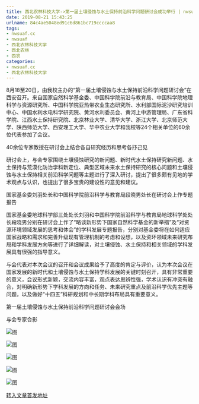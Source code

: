 ```yaml
---
title: 西北农林科技大学->第一届土壤侵蚀与水土保持前沿科学问题研讨会成功举行 | nwsuaf.cc
date: 2019-08-21 15:43:25
urlname: 84c4ae5048ed91c6d861bc719ccccaa8
tags: 
- nwsuaf.cc
- nwsuaf
- 西北农林科技大学
- 西北农林
- 西农
categories:
- nwsuaf.cc
- 西北农林科技大学
---
```



8月18至20日，由我校主办的“第一届土壤侵蚀与水土保持前沿科学问题研讨会”在西安召开。来自国家自然科学基金委、中国科学院前沿与教育局、中国科学院地理科学与资源研究所、中国科学院亚热带农业生态研究所、水利部国际泥沙研究培训中心、中国水利水电科学研究院、黄河水利委员会、黄河上中游管理局、广东省科学院、江西水土保持研究院、北京林业大学、清华大学、浙江大学、北京师范大学、陕西师范大学、西安理工大学、华中农业大学和我校等24个相关单位的60余位代表参加了会议。

40余位专家教授在研讨会上结合各自研究经历和思考各抒己见

研讨会上，与会专家围绕土壤侵蚀研究的新问题、新时代水土保持研究新问题、水土保持与荒漠化防治学科新定位、典型区域未来水土保持研究的核心问题和土壤侵蚀与水土保持相关前沿科学问题等主题进行了深入研讨，提出了很多颇有见地的学术观点与认识，也提出了很多宝贵的建设性的意见和建议。

国家基金委刘羽处长和中国科学院前沿科学与教育局段晓男处长在研讨会上作专题报告

国家基金委地球科学部三处处长刘羽和中国科学院前沿科学与教育局地球科学处处长段晓男分别在研讨会上作了“略谈新形势下国家自然科学基金的新举措”及“对资源环境领域发展的思考和体会”的学科发展专题报告，分别对基金委将在如何适应国家战略和需求和完善升级现有管理机制的考虑和设想，以及资环领域未来研究布局和学科发展方向等进行了详细解读，对土壤侵蚀、水土保持和相关领域的学科发展具有很强的指导意义。

与会代表对本次会议的召开和会议成果给予了高度的肯定与评价，认为本次会议在国家发展的新时代和土壤侵蚀与水土保持学科发展的关键时刻召开，具有非常重要的意义，会议形式新颖，交流内容丰富，观点表达思辨性强，学术认识有冲突有融合，对明确新形势下学科发展的方向和任务、未来研究重点及前沿科学优先主题等问题，以及做好“十四五”科研规划和中长期学科布局具有重要意义。

第一届土壤侵蚀与水土保持前沿科学问题研讨会会场

与会专家合影



![图](https://news.nwsuaf.edu.cn/images/content/2019-08/20190821151332322994.JPG)

![图](https://news.nwsuaf.edu.cn/images/content/2019-08/20190821151516697083.jpg)

![图](https://news.nwsuaf.edu.cn/images/content/2019-08/20190821151218250666.JPG)

![图](https://news.nwsuaf.edu.cn/images/content/2019-08/20190821151148799558.jpg)

![图](https://news.nwsuaf.edu.cn/images/content/2019-08/20190821151109258355.JPG)

[转入文章首发地址](https://news.nwsuaf.edu.cn/xnxw/91385.htm)